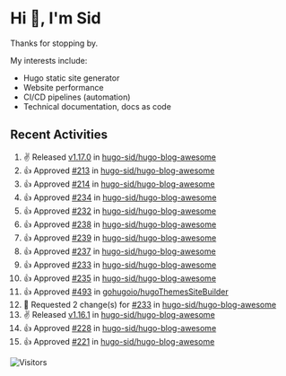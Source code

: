 # Hi 👋, I'm Sid

Thanks for stopping by. 

My interests include:
- Hugo static site generator
- Website performance
- CI/CD pipelines (automation)
- Technical documentation, docs as code


## Recent Activities

<!--RECENT_ACTIVITY:start-->
1. ✌️ Released [v1.17.0](https://github.com/hugo-sid/hugo-blog-awesome/releases/tag/v1.17.0) in [hugo-sid/hugo-blog-awesome](https://github.com/hugo-sid/hugo-blog-awesome)<br>
2. 👍 Approved [#213](https://github.com/hugo-sid/hugo-blog-awesome/pull/213#pullrequestreview-2330013544) in [hugo-sid/hugo-blog-awesome](https://github.com/hugo-sid/hugo-blog-awesome)<br>
3. 👍 Approved [#214](https://github.com/hugo-sid/hugo-blog-awesome/pull/214#pullrequestreview-2330008518) in [hugo-sid/hugo-blog-awesome](https://github.com/hugo-sid/hugo-blog-awesome)<br>
4. 👍 Approved [#234](https://github.com/hugo-sid/hugo-blog-awesome/pull/234#pullrequestreview-2330006582) in [hugo-sid/hugo-blog-awesome](https://github.com/hugo-sid/hugo-blog-awesome)<br>
5. 👍 Approved [#232](https://github.com/hugo-sid/hugo-blog-awesome/pull/232#pullrequestreview-2330004688) in [hugo-sid/hugo-blog-awesome](https://github.com/hugo-sid/hugo-blog-awesome)<br>
6. 👍 Approved [#238](https://github.com/hugo-sid/hugo-blog-awesome/pull/238#pullrequestreview-2330003974) in [hugo-sid/hugo-blog-awesome](https://github.com/hugo-sid/hugo-blog-awesome)<br>
7. 👍 Approved [#239](https://github.com/hugo-sid/hugo-blog-awesome/pull/239#pullrequestreview-2330003565) in [hugo-sid/hugo-blog-awesome](https://github.com/hugo-sid/hugo-blog-awesome)<br>
8. 👍 Approved [#237](https://github.com/hugo-sid/hugo-blog-awesome/pull/237#pullrequestreview-2328396493) in [hugo-sid/hugo-blog-awesome](https://github.com/hugo-sid/hugo-blog-awesome)<br>
9. 👍 Approved [#233](https://github.com/hugo-sid/hugo-blog-awesome/pull/233#pullrequestreview-2319844251) in [hugo-sid/hugo-blog-awesome](https://github.com/hugo-sid/hugo-blog-awesome)<br>
10. 👍 Approved [#235](https://github.com/hugo-sid/hugo-blog-awesome/pull/235#pullrequestreview-2319842728) in [hugo-sid/hugo-blog-awesome](https://github.com/hugo-sid/hugo-blog-awesome)<br>
11. 👍 Approved [#493](https://github.com/gohugoio/hugoThemesSiteBuilder/pull/493#pullrequestreview-2319751535) in [gohugoio/hugoThemesSiteBuilder](https://github.com/gohugoio/hugoThemesSiteBuilder)<br>
12. 🔴 Requested 2 change(s) for [#233](https://github.com/hugo-sid/hugo-blog-awesome/pull/233#pullrequestreview-2287471727) in [hugo-sid/hugo-blog-awesome](https://github.com/hugo-sid/hugo-blog-awesome)<br>
13. ✌️ Released [v1.16.1](https://github.com/hugo-sid/hugo-blog-awesome/releases/tag/v1.16.1) in [hugo-sid/hugo-blog-awesome](https://github.com/hugo-sid/hugo-blog-awesome)<br>
14. 👍 Approved [#228](https://github.com/hugo-sid/hugo-blog-awesome/pull/228#pullrequestreview-2274158903) in [hugo-sid/hugo-blog-awesome](https://github.com/hugo-sid/hugo-blog-awesome)<br>
15. 👍 Approved [#221](https://github.com/hugo-sid/hugo-blog-awesome/pull/221#pullrequestreview-2274158854) in [hugo-sid/hugo-blog-awesome](https://github.com/hugo-sid/hugo-blog-awesome)<br>
<!--RECENT_ACTIVITY:end-->

![Visitors](https://api.visitorbadge.io/api/visitors?path=https%3A%2F%2Fgithub.com%2Fhugo-sid%2Fhugo-sid&countColor=%2337d67a&style=flat&labelStyle=upper)
